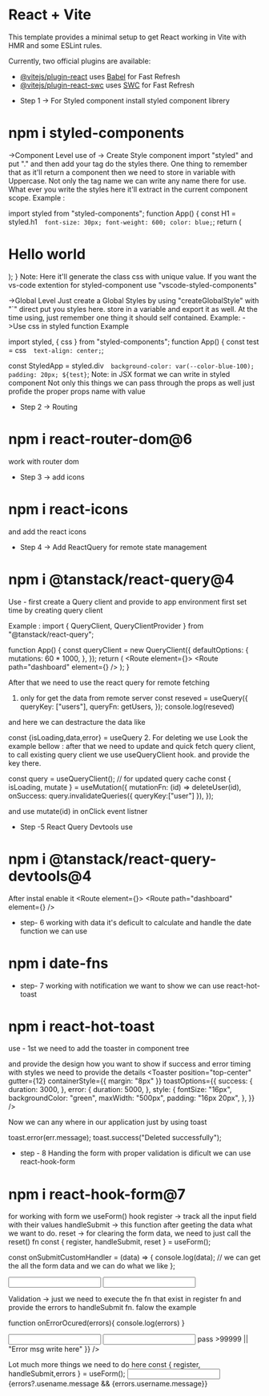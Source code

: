 # React + Vite

This template provides a minimal setup to get React working in Vite with HMR and some ESLint rules.

Currently, two official plugins are available:

- [@vitejs/plugin-react](https://github.com/vitejs/vite-plugin-react/blob/main/packages/plugin-react/README.md) uses [Babel](https://babeljs.io/) for Fast Refresh
- [@vitejs/plugin-react-swc](https://github.com/vitejs/vite-plugin-react-swc) uses [SWC](https://swc.rs/) for Fast Refresh

* Step 1 -> For Styled component
  install styled component librery

# npm i styled-components

->Component Level
use of -> Create Style component import "styled" and put "." and then add your tag do the styles there. One thing to remember that as it'll return a component then we need to store in variable with Uppercase. Not only the tag name we can write any name there for use.
What ever you write the styles here it'll extract in the current component scope.
Example :

import styled from "styled-components";
function App() {
const H1 = styled.h1`  font-size: 30px;
    font-weight: 600;
    color: blue;`;
return (

<div>
<H1>Hello world</H1>
</div>
);
}
Note: Here it'll generate the class css with unique value.
If you want the vs-code extention for styled-component use "vscode-styled-components"

->Global Level
Just create a Global Styles by using "createGlobalStyle" with "`" direct put you styles here. store in a variable and export it as well. At the time using, just remember one thing it should self contained.
Example:
<GlobalStyles/>
->Use css in styled function
Example

import styled, { css } from "styled-components";
function App() {
const test = css`  text-align: center;`;

const StyledApp = styled.div`  background-color: var(--color-blue-100);
    padding: 20px;
    ${test}`;
Note: in JSX format we can write in styled component
Not only this things we can pass through the props as well just profide the proper props name with value

- Step 2 -> Routing

# npm i react-router-dom@6

work with router dom

- Step 3 -> add icons

# npm i react-icons

and add the react icons

- Step 4 -> Add ReactQuery for remote state management

# npm i @tanstack/react-query@4

Use -
first create a Query client and provide to app environment
first set time by creating query client

Example :
import { QueryClient, QueryClientProvider } from "@tanstack/react-query";

function App() {
const queryClient = new QueryClient({
defaultOptions: {
mutations: 60 \* 1000,
},
});
return (
<QueryClientProvider client={queryClient}>
<BrowserRouter>
<Routes>
<Route element={<AppLayout />}>
<Route path="dashboard" element={<Dashboard />} />
</Route>
</Routes>
</BrowserRouter>
</QueryClientProvider>
);
}

After that we need to use the react query for remote fetching

1. only for get the data from remote server
   const reseved = useQuery({
   queryKey: ["users"],
   queryFn: getUsers,
   });
   console.log(reseved)

and here we can destracture the data like

const {isLoading,data,error} = useQuery 2. For deleting we use
Look the example bellow : after that we need to update and quick fetch query client, to call existing query client we use useQueryClient hook. and provide the key there.

const query = useQueryClient(); // for updated query cache
const { isLoading, mutate } = useMutation({
mutationFn: (id) => deleteUser(id),
onSuccess: query.invalidateQueries({
queryKey:["user"]
}),
});

and use mutate(id) in onClick event listner

- Step -5 React Query Devtools use

# npm i @tanstack/react-query-devtools@4

After instal enable it
<QueryClientProvider client={queryClient}>
<ReactQueryDevtools initialIsOpen={false} />
<BrowserRouter>
<Routes>
<Route element={<AppLayout />}>
<Route path="dashboard" element={<Dashboard />} />
</Route>
</Routes>
</BrowserRouter>
</QueryClientProvider>

- step- 6 working with data
  it's deficult to calculate and handle the date function we can use

# npm i date-fns

- step- 7 working with notification we want to show
  we can use react-hot-toast

# npm i react-hot-toast

use - 1st we need to add the toaster in component tree

and provide the design how you want to show if success and error timing with styles we need to provide the details
</BrowserRouter>
<Toaster
position="top-center"
gutter={12}
containerStyle={{ margin: "8px" }}
toastOptions={{
          success: {
            duration: 3000,
          },
          error: {
            duration: 5000,
          },
          style: {
            fontSize: "16px",
            backgroundColor: "green",
            maxWidth: "500px",
            padding: "16px 20px",
          },
        }}
/>
</QueryClientProvider>

Now we can any where in our application just by using toast

toast.error(err.message);
toast.success("Deleted successfully");

- step - 8 Handing the form with proper validation is dificult
  we can use react-hook-form

# npm i react-hook-form@7

for working with form we useForm() hook
register -> track all the input field with their values
handleSubmit -> this function after geeting the data what we want to do.
reset -> for clearing the form data, we need to just call the reset() fn
const { register, handleSubmit, reset } = useForm();

const onSubmitCustomHandler = (data) => {
console.log(data); // we can get the all the form data and we can do what we like
};

<form onSubmit={handleSubmit(onSubmitCustomHandler)}>
            <input id="username" {...register("username")} />
            <input id="password" {...register("password")} />
          </form>

Validation ->
just we need to execute the fn that exist in register fn and provide the errors to handleSubmit fn. falow the example

function onErrorOcured(errors){
console.log(errors)
}

 <form onSubmit={handleSubmit(onSubmitCustomHandler,errors)}>
            <input
              id="username"
              {...register("username", {
                required: " this field is mandatory",
                min:{
                  value: 1,
                  message: "Minimum 1 value should be here"
                }
              })}
            />
            <input id="password" {...register("password"),{
              maxLength:"Length should be less then 10",
              validate: (pass) => pass >99999 || "Error msg write here"
            }} />
          </form>
Lot much more things we need to do here
const { register, handleSubmit,errors } = useForm();
         <input
              id="username"
              {...register("username", {
                required: " this field is mandatory",
                min:{
                  value: 1,
                  message: "Minimum 1 value should be here"
                }
              })}
            />
{errors?.usename.message && <Error>{errors.username.message}</Error>}
